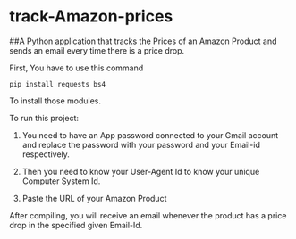 # track-Amazon-prices
##A Python application that tracks the Prices of an Amazon Product and sends an email every time there is a price drop.

First, You have to use this command 

`pip install requests bs4`

To install those modules.

To run this project:

1. You need to have an App password connected to your Gmail account and replace the password with your password and your Email-id respectively.

2. Then you need to know your User-Agent Id to know your unique Computer System Id.

3. Paste the URL of your Amazon Product

After compiling, you will receive an email whenever the product has a price drop in the specified given Email-Id.

